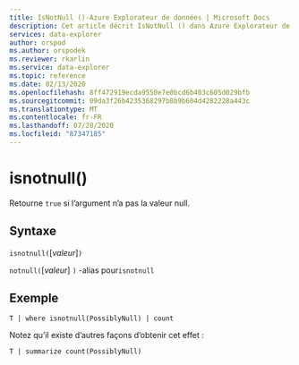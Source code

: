 ```yaml
---
title: IsNotNull ()-Azure Explorateur de données | Microsoft Docs
description: Cet article décrit IsNotNull () dans Azure Explorateur de données.
services: data-explorer
author: orspod
ms.author: orspodek
ms.reviewer: rkarlin
ms.service: data-explorer
ms.topic: reference
ms.date: 02/13/2020
ms.openlocfilehash: 8ff472919ecda9550e7e0bcd6b403c605d029bfb
ms.sourcegitcommit: 09da3f26b4235368297b8b9b604d4282228a443c
ms.translationtype: MT
ms.contentlocale: fr-FR
ms.lasthandoff: 07/28/2020
ms.locfileid: "87347185"
---
```

# <a name="isnotnull"></a>isnotnull()

Retourne `true` si l’argument n’a pas la valeur null.

## <a name="syntax"></a>Syntaxe

`isnotnull(`[*valeur*]`)`

`notnull(`[*valeur*] `)` -alias pour`isnotnull`

## <a name="example"></a>Exemple

```kusto
T | where isnotnull(PossiblyNull) | count
```

Notez qu’il existe d’autres façons d’obtenir cet effet :

```kusto
T | summarize count(PossiblyNull)
```